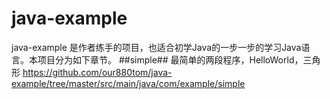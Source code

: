 # java-example
java-example 是作者练手的项目，也适合初学Java的一步一步的学习Java语言。本项目分为如下章节。
##simple##
最简单的两段程序，HelloWorld，三角形
https://github.com/our880tom/java-example/tree/master/src/main/java/com/example/simple



